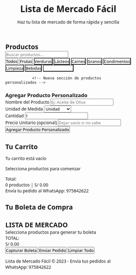 <html lang="es">
<head>
    <meta charset="UTF-8">
    <meta name="viewport" content="width=device-width, initial-scale=1.0">
    <title>Lista de Mercado Fácil</title>
    <link rel="stylesheet" href="https://cdnjs.cloudflare.com/ajax/libs/font-awesome/6.4.0/css/all.min.css">
    <script src="https://html2canvas.hertzen.com/dist/html2canvas.min.js"></script>
    <style>
        * {
            margin: 0;
            padding: 0;
            box-sizing: border-box;
            font-family: 'Segoe UI', Tahoma, Geneva, Verdana, sans-serif;
        }
        
   :root {
            --primary: #4CAF50;
            --secondary: #FF9800;
            --light: #f9f9f9;
            --dark: #333;
            --gray: #e0e0e0;
            --shadow: 0 4px 6px rgba(0,0,0,0.1);
            --danger: #f44336;
            --success: #8BC34A;
            --whatsapp: #25D366;
            --fruit: #FFD54F;
            --veggie: #81C784;
            --dairy: #FFF9C4;
            --meat: #EF9A9A;
            --grain: #D7CCC8;
            --condiment: #F8BBD0;
            --clean: #BBDEFB;
            --drink: #B3E5FC;
            --custom: #BA68C8;
        }
        
   body {
            background: linear-gradient(135deg, #f5f7fa, #e4edf5);
            color: var(--dark);
            line-height: 1.6;
            min-height: 100vh;
            padding-bottom: 40px;
        }
        
  .container {
            max-width: 1400px;
            margin: 0 auto;
            padding: 20px;
        }
        
   header {
            background: linear-gradient(135deg, var(--primary), #2E7D32);
            color: white;
            padding: 20px 0;
            text-align: center;
            box-shadow: var(--shadow);
            border-radius: 0 0 15px 15px;
            margin-bottom: 30px;
            position: relative;
            overflow: hidden;
        }
        
   header h1 {
            font-size: 2.8rem;
            margin-bottom: 10px;
            position: relative;
            text-shadow: 0 2px 4px rgba(0,0,0,0.2);
        }
        
   header p {
            font-size: 1.2rem;
            opacity: 0.9;
            max-width: 700px;
            margin: 0 auto;
            position: relative;
        }
        
   .app-container {
            display: grid;
            grid-template-columns: 3fr 2fr;
            gap: 25px;
            margin-bottom: 30px;
        }
        
  @media (max-width: 992px) {
            .app-container {
                grid-template-columns: 1fr;
            }
        }
        
   .panel {
            background: white;
            border-radius: 15px;
            box-shadow: var(--shadow);
            padding: 25px;
            transition: transform 0.3s ease;
        }
        
   .panel:hover {
            transform: translateY(-5px);
        }
        
   .section-title {
            font-size: 1.6rem;
            margin-bottom: 25px;
            padding-bottom: 15px;
            border-bottom: 2px solid var(--gray);
            color: var(--primary);
            display: flex;
            align-items: center;
        }
        
   .section-title i {
            margin-right: 12px;
            background: rgba(76, 175, 80, 0.15);
            width: 40px;
            height: 40px;
            border-radius: 50%;
            display: flex;
            align-items: center;
            justify-content: center;
        }
        
   .categories {
            display: flex;
            flex-wrap: wrap;
            gap: 12px;
            margin-bottom: 25px;
        }
        
   .category-btn {
            background: var(--light);
            border: 2px solid var(--gray);
            padding: 10px 20px;
            border-radius: 30px;
            cursor: pointer;
            transition: all 0.3s;
            font-weight: 600;
            font-size: 0.95rem;
            display: flex;
            align-items: center;
            gap: 8px;
            min-width: 120px;
            justify-content: center;
        }
        
   .category-btn:hover, .category-btn.active {
            background: var(--primary);
            color: white;
            border-color: var(--primary);
            box-shadow: 0 4px 8px rgba(76, 175, 80, 0.3);
        }
        
   .category-btn.fruit { background-color: var(--fruit); }
        .category-btn.veggie { background-color: var(--veggie); }
        .category-btn.dairy { background-color: var(--dairy); }
        .category-btn.meat { background-color: var(--meat); }
        .category-btn.grain { background-color: var(--grain); }
        .category-btn.condiment { background-color: var(--condiment); }
        .category-btn.clean { background-color: var(--clean); }
        .category-btn.drink { background-color: var(--drink); }
        .category-btn.custom { background-color: var(--custom); color: white; }
        
  .products-container {
            display: grid;
            grid-template-columns: repeat(auto-fill, minmax(200px, 1fr));
            gap: 15px;
            max-height: 500px;
            overflow-y: auto;
            padding: 10px;
        }
        
   .product-card {
            background: white;
            border-radius: 12px;
            padding: 15px;
            text-align: center;
            cursor: pointer;
            transition: all 0.3s;
            position: relative;
            overflow: hidden;
            border: 1px solid #eee;
            box-shadow: 0 3px 10px rgba(0,0,0,0.05);
            display: flex;
            flex-direction: column;
            justify-content: space-between;
            height: 100%;
        }
        
   .product-card:hover {
            transform: translateY(-7px);
            box-shadow: 0 8px 20px rgba(0,0,0,0.1);
        }
        
   .product-icon {
            font-size: 2.5rem;
            margin-bottom: 10px;
            color: var(--primary);
        }
        
  .product-name {
            font-size: 1.1rem;
            margin-bottom: 8px;
            font-weight: 600;
            flex-grow: 1;
        }
        
   .product-options {
            display: flex;
            flex-direction: column;
            gap: 8px;
            margin-top: 10px;
        }
        
   .option-btn {
            background: #f0f7f0;
            border: none;
            border-radius: 20px;
            padding: 8px 12px;
            cursor: pointer;
            transition: all 0.3s;
            font-size: 0.9rem;
        }
        
   .option-btn:hover {
            background: var(--primary);
            color: white;
        }
        
   .cart-section {
            background: white;
            border-radius: 15px;
            box-shadow: var(--shadow);
            padding: 25px;
            display: flex;
            flex-direction: column;
        }
        
  .cart-items {
            flex: 1;
            overflow-y: auto;
            max-height: 400px;
            margin-bottom: 20px;
            padding-right: 10px;
        }
        
  .cart-item {
            display: flex;
            justify-content: space-between;
            align-items: center;
            padding: 15px 0;
            border-bottom: 1px solid var(--gray);
        }
        
   .cart-item-info {
            display: flex;
            flex-direction: column;
            gap: 5px;
            width: 60%;
        }
        
   .cart-item-name {
            font-weight: 600;
            font-size: 1.05rem;
        }
        
   .cart-item-details {
            display: flex;
            gap: 15px;
            font-size: 0.9rem;
            color: #666;
        }
        
   .cart-item-actions {
            display: flex;
            align-items: center;
            gap: 12px;
        }
        
   .quantity-btn {
            width: 32px;
            height: 32px;
            border-radius: 50%;
            border: 1px solid var(--gray);
            background: white;
            font-weight: bold;
            cursor: pointer;
            transition: all 0.2s;
            display: flex;
            align-items: center;
            justify-content: center;
        }
        
   .quantity-btn:hover {
            background: var(--primary);
            color: white;
            border-color: var(--primary);
        }
        
   .remove-btn {
            background: var(--danger);
            color: white;
            border: none;
            padding: 7px 14px;
            border-radius: 5px;
            cursor: pointer;
            font-size: 0.9rem;
            font-weight: 600;
            transition: background 0.3s;
        }
        
   .remove-btn:hover {
            background: #d32f2f;
        }
        
   .cart-total {
            padding: 18px 0;
            font-size: 1.3rem;
            font-weight: bold;
            text-align: right;
            border-top: 2px solid var(--gray);
            display: flex;
            justify-content: space-between;
        }
        
   .total-price {
            color: var(--primary);
            font-size: 1.5rem;
        }
        
   .receipt-content {
            background: #fffde7;
            border: 1px dashed var(--secondary);
            padding: 25px;
            border-radius: 12px;
            margin-bottom: 25px;
            position: relative;
            overflow: hidden;
        }
        
   .receipt-header {
            text-align: center;
            margin-bottom: 25px;
        }
        
   .receipt-header h2 {
            color: var(--secondary);
            font-size: 2rem;
            text-transform: uppercase;
            letter-spacing: 2px;
        }
        
   .receipt-date {
            color: #777;
            font-size: 0.95rem;
            margin-top: 5px;
        }
        
   .receipt-items {
            margin: 25px 0;
        }
        
   .receipt-item {
            display: flex;
            justify-content: space-between;
            padding: 10px 0;
            border-bottom: 1px dashed #ddd;
        }
        
   .receipt-item:last-child {
            border-bottom: none;
        }
        
   .receipt-item-name {
            font-weight: 600;
        }
        
   .receipt-item-unit {
            font-size: 0.85rem;
            color: #777;
        }
        
   .receipt-total {
            display: flex;
            justify-content: space-between;
            padding: 18px 0;
            margin-top: 15px;
            border-top: 2px solid var(--secondary);
            font-weight: bold;
            font-size: 1.3rem;
        }
        
  .action-buttons {
            display: flex;
            gap: 20px;
            justify-content: center;
            margin-top: 20px;
            flex-wrap: wrap;
        }
        
   .action-btn {
            padding: 14px 30px;
            border: none;
            border-radius: 8px;
            font-weight: bold;
            cursor: pointer;
            display: flex;
            align-items: center;
            gap: 12px;
            transition: all 0.3s;
            font-size: 1.05rem;
            box-shadow: 0 4px 8px rgba(0,0,0,0.1);
        }
        
   .capture-btn {
            background: var(--primary);
            color: white;
        }
        
   .whatsapp-btn {
            background: var(--whatsapp);
            color: white;
        }
        
   .clear-btn {
            background: var(--danger);
            color: white;
        }
        
   .action-btn:hover {
            transform: translateY(-3px);
            box-shadow: 0 6px 15px rgba(0,0,0,0.15);
        }
        
   .action-btn i {
            font-size: 1.3rem;
        }
        
   footer {
            text-align: center;
            padding: 20px;
            margin-top: 40px;
            color: #777;
            font-size: 1rem;
        }
        
   .empty-cart {
            text-align: center;
            padding: 40px 20px;
            color: #777;
        }
        
   .empty-cart i {
            font-size: 4rem;
            margin-bottom: 20px;
            color: #e0e0e0;
        }
        
   .empty-cart p {
            font-size: 1.1rem;
            margin-bottom: 5px;
        }
        
   .whatsapp-info {
            background: rgba(37, 211, 102, 0.1);
            border: 1px solid rgba(37, 211, 102, 0.3);
            border-radius: 10px;
            padding: 15px;
            margin-top: 20px;
            text-align: center;
            font-weight: 500;
        }
        
   @media (max-width: 768px) {
            .app-container {
                grid-template-columns: 1fr;
            }
            
   header h1 {
                font-size: 2.2rem;
            }
            
  .action-buttons {
                flex-direction: column;
                gap: 12px;
            }
            
   .action-btn {
                width: 100%;
                justify-content: center;
            }
            
   .categories {
                justify-content: center;
            }
        }
        
   .notification {
            position: fixed;
            top: 20px;
            right: 20px;
            padding: 15px 25px;
            border-radius: 8px;
            color: white;
            font-weight: 600;
            box-shadow: 0 5px 15px rgba(0,0,0,0.2);
            z-index: 1000;
            transform: translateX(200%);
            transition: transform 0.4s ease;
        }
        
   .notification.show {
            transform: translateX(0);
        }
        
   .notification.success {
            background: var(--success);
        }
        
   .notification.error {
            background: var(--danger);
        }
        
   .search-container {
            position: relative;
            margin-bottom: 20px;
        }
        
   #product-search {
            width: 100%;
            padding: 14px 20px 14px 50px;
            border: 2px solid var(--gray);
            border-radius: 50px;
            font-size: 1.1rem;
            transition: all 0.3s;
            box-shadow: 0 3px 10px rgba(0,0,0,0.05);
        }
        
   #product-search:focus {
            outline: none;
            border-color: var(--primary);
            box-shadow: 0 0 0 4px rgba(76, 175, 80, 0.2);
        }
        
   .search-icon {
            position: absolute;
            left: 20px;
            top: 50%;
            transform: translateY(-50%);
            color: #777;
            font-size: 1.2rem;
        }
        
        /* Nueva sección de productos personalizados */
   .custom-product-section {
            background: #f8f9fa;
            border-radius: 12px;
            padding: 25px;
            margin-top: 30px;
            border: 1px solid #eee;
        }
        
   .custom-product-title {
            font-size: 1.4rem;
            margin-bottom: 20px;
            color: #5C6BC0;
            display: flex;
            align-items: center;
            gap: 12px;
        }
        
  .custom-form {
            display: grid;
            grid-template-columns: repeat(auto-fit, minmax(200px, 1fr));
            gap: 15px;
            margin-bottom: 20px;
        }
        
   .form-group {
            display: flex;
            flex-direction: column;
        }
        
   .form-group label {
            margin-bottom: 8px;
            font-weight: 600;
            color: #555;
        }
        
   .form-group input, .form-group select {
            padding: 12px 15px;
            border: 1px solid #ddd;
            border-radius: 8px;
            font-size: 1rem;
            transition: border 0.3s;
        }
        
   .form-group input:focus, .form-group select:focus {
            border-color: var(--primary);
            outline: none;
            box-shadow: 0 0 0 3px rgba(76, 175, 80, 0.2);
        }
        
   .add-custom-btn {
            background: #5C6BC0;
            color: white;
            border: none;
            padding: 14px 25px;
            border-radius: 8px;
            font-weight: 600;
            cursor: pointer;
            display: flex;
            align-items: center;
            justify-content: center;
            gap: 10px;
            font-size: 1.05rem;
            transition: all 0.3s;
            margin-top: 10px;
        }
        
   .add-custom-btn:hover {
            background: #3F51B5;
            transform: translateY(-3px);
            box-shadow: 0 4px 10px rgba(92, 107, 192, 0.3);
        }
        
   .price-processing {
            background: #FFF9C4;
            padding: 8px 15px;
            border-radius: 20px;
            display: inline-flex;
            align-items: center;
            gap: 8px;
            font-size: 0.9rem;
            margin-top: 5px;
        }
        
  .price-processing i {
            color: #FFC107;
            animation: pulse 2s infinite;
        }
        
   @keyframes pulse {
            0% { transform: scale(1); }
            50% { transform: scale(1.1); }
            100% { transform: scale(1); }
        }
 </style>
</head>
<body>
    <header>
        <div class="container">
            <h1><i class="fas fa-shopping-basket"></i> Lista de Mercado Fácil</h1>
            <p>Haz tu lista de mercado de forma rápida y sencilla</p>
        </div>
    </header>
    
  <div class="container">
        <div class="app-container">
            <div class="panel">
                <h2 class="section-title"><i class="fas fa-list"></i> Productos</h2>
                
   <div class="search-container">
                    <i class="fas fa-search search-icon"></i>
                    <input type="text" id="product-search" placeholder="Buscar productos...">
                </div>
                
  <div class="categories">
                    <button class="category-btn fruit active" data-category="all">
                        <i class="fas fa-star"></i> Todos
                    </button>
                    <button class="category-btn fruit" data-category="frutas">
                        <i class="fas fa-apple-alt"></i> Frutas
                    </button>
                    <button class="category-btn veggie" data-category="verduras">
                        <i class="fas fa-leaf"></i> Verduras
                    </button>
                    <button class="category-btn dairy" data-category="lacteos">
                        <i class="fas fa-cheese"></i> Lácteos
                    </button>
                    <button class="category-btn meat" data-category="carnes">
                        <i class="fas fa-drumstick-bite"></i> Carnes
                    </button>
                    <button class="category-btn grain" data-category="granos">
                        <i class="fas fa-bread-slice"></i> Granos
                    </button>
                    <button class="category-btn condiment" data-category="condimentos">
                        <i class="fas fa-mortar-pestle"></i> Condimentos
                    </button>
                    <button class="category-btn clean" data-category="limpieza">
                        <i class="fas fa-pump-soap"></i> Limpieza
                    </button>
                    <button class="category-btn drink" data-category="bebidas">
                        <i class="fas fa-wine-bottle"></i> Bebidas
                    </button>
                    <button class="category-btn custom" data-category="personalizado">
                        <i class="fas fa-plus-circle"></i> Personalizados
                    </button>
                </div>
                
   <div class="products-container" id="products-container">
                    <!-- Los productos se cargarán aquí con JavaScript -->
                </div>
                
                <!-- Nueva sección de productos personalizados -->
   <div class="custom-product-section">
                    <h3 class="custom-product-title"><i class="fas fa-plus-circle"></i> Agregar Producto Personalizado</h3>
                    
   <div class="custom-form">
                        <div class="form-group">
                            <label for="custom-name">Nombre del Producto</label>
                            <input type="text" id="custom-name" placeholder="Ej: Aceite de Oliva">
                        </div>
                        
   <div class="form-group">
                            <label for="custom-unit">Unidad de Medida</label>
                            <select id="custom-unit">
                                <option value="unidad">Unidad</option>
                                <option value="kg">Kilogramo</option>
                                <option value="gr">Gramo</option>
                                <option value="litro">Litro</option>
                                <option value="ml">Mililitro</option>
                                <option value="paquete">Paquete</option>
                                <option value="caja">Caja</option>
                                <option value="docena">Docena</option>
                            </select>
                        </div>
                        
   <div class="form-group">
                            <label for="custom-quantity">Cantidad</label>
                            <input type="number" id="custom-quantity" min="1" value="1">
                        </div>
                        
   <div class="form-group">
                            <label for="custom-price">Precio Unitario (opcional)</label>
                            <input type="number" id="custom-price" min="0" step="0.01" placeholder="Dejar vacío si no sabe">
                        </div>
                    </div>
                    
  <button class="add-custom-btn" id="add-custom-btn">
                        <i class="fas fa-plus"></i> Agregar Producto Personalizado
                    </button>
                </div>
            </div>
            
   <div class="cart-section">
                <h2 class="section-title"><i class="fas fa-shopping-basket"></i> Tu Carrito</h2>
                
   <div class="cart-items" id="cart-items">
                    <div class="empty-cart">
                        <i class="fas fa-shopping-basket"></i>
                        <p>Tu carrito está vacío</p>
                        <p>Selecciona productos para comenzar</p>
                    </div>
                </div>
                
   <div class="cart-total">
                    <div>Total:</div>
                    <div>
                        <span id="total-items">0</span> productos | 
                        <span class="total-price" id="total-price">S/ 0.00</span>
                    </div>
                </div>
                
   <div class="whatsapp-info">
                    <i class="fab fa-whatsapp"></i> Envía tu pedido al WhatsApp: 975842622
                </div>
            </div>
        </div>
        
   <div class="panel">
            <h2 class="section-title"><i class="fas fa-receipt"></i> Tu Boleta de Compra</h2>
            
  <div class="receipt-content" id="receipt-content">
                <div class="receipt-header">
                    <h2>LISTA DE MERCADO</h2>
                    <div class="receipt-date" id="current-date"></div>
                </div>
                
   <div class="receipt-items" id="receipt-items">
                    <div class="empty-receipt">Selecciona productos para generar tu boleta</div>
                </div>
                
   <div class="receipt-total">
                    <div>TOTAL:</div>
                    <div id="receipt-total">S/ 0.00</div>
                </div>
            </div>
            
  <div class="action-buttons">
                <button class="action-btn capture-btn" id="capture-btn">
                    <i class="fas fa-camera"></i> Capturar Boleta
                </button>
                <button class="action-btn whatsapp-btn" id="whatsapp-btn">
                    <i class="fab fa-whatsapp"></i> Enviar Pedido
                </button>
                <button class="action-btn clear-btn" id="clear-btn">
                    <i class="fas fa-trash"></i> Limpiar Todo
                </button>
            </div>
        </div>
    </div>
    
   <div id="notification" class="notification"></div>
    
   <footer>
        <div class="container">
            <p>Lista de Mercado Fácil &copy; 2023 - Envía tus pedidos al WhatsApp: 975842622</p>
        </div>
    </footer>
    
   <script>
        // Datos de productos con todas las opciones
        const products = [
            // Frutas
            {
                id: 1,
                name: "Plátano de seda",
                category: "frutas",
                icon: "banana",
                options: [
                    { size: "1 kg", price: 2.00 },
                    { size: "5 kg", price: 9.50 }
                ]
            },
            {
                id: 2,
                name: "Plátano isla",
                category: "frutas",
                icon: "banana",
                options: [
                    { size: "1 kg", price: 2.50 },
                    { size: "5 kg", price: 12.00 }
                ]
            },
            {
                id: 3,
                name: "Plátano bellaco",
                category: "frutas",
                icon: "banana",
                options: [
                    { size: "1 kg", price: 2.20 },
                    { size: "5 kg", price: 10.50 }
                ]
            },
            {
                id: 4,
                name: "Naranja de jugo",
                category: "frutas",
                icon: "orange",
                options: [
                    { size: "1 kg", price: 1.50 },
                    { size: "5 kg", price: 7.00 }
                ]
            },
            {
                id: 5,
                name: "Naranja de mesa",
                category: "frutas",
                icon: "orange",
                options: [
                    { size: "1 kg", price: 2.00 },
                    { size: "5 kg", price: 9.50 }
                ]
            },
            {
                id: 6,
                name: "Piña golden",
                category: "frutas",
                icon: "pineapple",
                options: [
                    { size: "1 unidad (1.5-2 kg)", price: 3.50 },
                    { size: "Trozos 500 g", price: 2.00 }
                ]
            },
            {
                id: 7,
                name: "Piña hawaiana",
                category: "frutas",
                icon: "pineapple",
                options: [
                    { size: "1 unidad (1.5-2 kg)", price: 3.80 },
                    { size: "Trozos 500 g", price: 2.20 }
                ]
            },
            {
                id: 8,
                name: "Manzana Fuji",
                category: "frutas",
                icon: "apple-alt",
                options: [
                    { size: "1 kg", price: 4.50 },
                    { size: "3 kg", price: 13.00 }
                ]
            },
            {
                id: 9,
                name: "Manzana Gala",
                category: "frutas",
                icon: "apple-alt",
                options: [
                    { size: "1 kg", price: 4.80 },
                    { size: "3 kg", price: 14.00 }
                ]
            },
            {
                id: 10,
                name: "Manzana nacional",
                category: "frutas",
                icon: "apple-alt",
                options: [
                    { size: "1 kg", price: 3.00 },
                    { size: "3 kg", price: 8.50 }
                ]
            },
            {
                id: 11,
                name: "Arándanos",
                category: "frutas",
                icon: "berries",
                options: [
                    { size: "Bandeja 125 g", price: 10.00 },
                    { size: "Bandeja 250 g", price: 18.00 }
                ]
            },
            {
                id: 12,
                name: "Mango Kent",
                category: "frutas",
                icon: "mango",
                options: [
                    { size: "1 kg", price: 3.00 },
                    { size: "5 kg", price: 14.00 }
                ]
            },
            {
                id: 13,
                name: "Mango Edward",
                category: "frutas",
                icon: "mango",
                options: [
                    { size: "1 kg", price: 3.50 },
                    { size: "5 kg", price: 16.50 }
                ]
            },
            {
                id: 14,
                name: "Sandía",
                category: "frutas",
                icon: "watermelon",
                options: [
                    { size: "1 kg", price: 1.20 },
                    { size: "1 unidad (5-8 kg)", price: 8.00 },
                    { size: "Trozos 1 kg", price: 1.50 }
                ]
            },
            {
                id: 15,
                name: "Melón coquito",
                category: "frutas",
                icon: "melon",
                options: [
                    { size: "1 unidad (2-3 kg)", price: 4.00 },
                    { size: "Trozos 1 kg", price: 1.80 }
                ]
            },
            {
                id: 16,
                name: "Melón verde",
                category: "frutas",
                icon: "melon",
                options: [
                    { size: "1 unidad (2-3 kg)", price: 4.50 },
                    { size: "Trozos 1 kg", price: 2.00 }
                ]
            },
            {
                id: 17,
                name: "Tangelo",
                category: "frutas",
                icon: "citrus",
                options: [
                    { size: "1 kg", price: 2.50 },
                    { size: "5 kg", price: 12.00 }
                ]
            },
            {
                id: 18,
                name: "Mandarina",
                category: "frutas",
                icon: "tangerine",
                options: [
                    { size: "1 kg", price: 2.30 },
                    { size: "5 kg", price: 11.00 }
                ]
            },
            {
                id: 19,
                name: "Uva red globe",
                category: "frutas",
                icon: "grapes",
                options: [
                    { size: "1 kg", price: 5.00 },
                    { size: "3 kg", price: 14.50 }
                ]
            },
            {
                id: 20,
                name: "Fresa",
                category: "frutas",
                icon: "strawberry",
                options: [
                    { size: "Bandeja 250 g", price: 3.50 },
                    { size: "Bandeja 500 g", price: 6.00 }
                ]
            },
            {
                id: 21,
                name: "Palta Hass",
                category: "frutas",
                icon: "avocado",
                options: [
                    { size: "1 kg", price: 8.00 },
                    { size: "1 unidad (200-250 g)", price: 2.00 }
                ]
            },
            {
                id: 22,
                name: "Palta fuerte",
                category: "frutas",
                icon: "avocado",
                options: [
                    { size: "1 kg", price: 7.50 },
                    { size: "1 unidad (200-250 g)", price: 1.80 }
                ]
            },
            {
                id: 23,
                name: "Limón",
                category: "frutas",
                icon: "lemon",
                options: [
                    { size: "1 kg", price: 2.00 },
                    { size: "5 kg", price: 9.50 }
                ]
            },
            {
                id: 24,
                name: "Granadilla",
                category: "frutas",
                icon: "passion-fruit",
                options: [
                    { size: "1 kg", price: 4.50 },
                    { size: "5 kg", price: 21.00 }
                ]
            },
            {
                id: 25,
                name: "Chirimoya",
                category: "frutas",
                icon: "custard-apple",
                options: [
                    { size: "1 kg", price: 5.00 },
                    { size: "1 unidad (500-700 g)", price: 3.50 }
                ]
            },
            
            // Verduras
            {
                id: 26,
                name: "Papa yungay",
                category: "verduras",
                icon: "potato",
                options: [
                    { size: "1 kg", price: 1.00 },
                    { size: "5 kg", price: 4.80 }
                ]
            },
            {
                id: 27,
                name: "Papa huayro",
                category: "verduras",
                icon: "potato",
                options: [
                    { size: "1 kg", price: 1.20 },
                    { size: "5 kg", price: 5.80 }
                ]
            },
            {
                id: 28,
                name: "Papa peruanita",
                category: "verduras",
                icon: "potato",
                options: [
                    { size: "1 kg", price: 1.30 },
                    { size: "5 kg", price: 6.20 }
                ]
            },
            {
                id: 29,
                name: "Papa canchan",
                category: "verduras",
                icon: "potato",
                options: [
                    { size: "1 kg", price: 1.15 },
                    { size: "5 kg", price: 5.50 }
                ]
            },
            {
                id: 30,
                name: "Cebolla cabeza roja",
                category: "verduras",
                icon: "onion",
                options: [
                    { size: "1 kg", price: 1.30 },
                    { size: "5 kg", price: 6.20 }
                ]
            },
            {
                id: 31,
                name: "Cebolla blanca",
                category: "verduras",
                icon: "onion",
                options: [
                    { size: "1 kg", price: 1.50 },
                    { size: "5 kg", price: 7.20 }
                ]
            },
            {
                id: 32,
                name: "Tomate katia",
                category: "verduras",
                icon: "tomato",
                options: [
                    { size: "1 kg", price: 1.80 },
                    { size: "5 kg", price: 8.50 }
                ]
            },
            {
                id: 33,
                name: "Tomate italiano",
                category: "verduras",
                icon: "tomato",
                options: [
                    { size: "1 kg", price: 2.00 },
                    { size: "5 kg", price: 9.50 }
                ]
            },
            {
                id: 34,
                name: "Zapallo macre",
                category: "verduras",
                icon: "pumpkin",
                options: [
                    { size: "1 kg", price: 1.00 },
                    { size: "5 kg", price: 4.80 }
                ]
            },
            {
                id: 35,
                name: "Zapallo loche",
                category: "verduras",
                icon: "pumpkin",
                options: [
                    { size: "1 kg", price: 1.50 },
                    { size: "5 kg", price: 7.20 }
                ]
            },
            {
                id: 36,
                name: "Camote morado",
                category: "verduras",
                icon: "sweet-potato",
                options: [
                    { size: "1 kg", price: 1.10 },
                    { size: "5 kg", price: 5.20 }
                ]
            },
            {
                id: 37,
                name: "Camote amarillo",
                category: "verduras",
                icon: "sweet-potato",
                options: [
                    { size: "1 kg", price: 1.00 },
                    { size: "5 kg", price: 4.80 }
                ]
            },
            {
                id: 38,
                name: "Haba verde",
                category: "verduras",
                icon: "beans",
                options: [
                    { size: "1 kg", price: 1.20 },
                    { size: "5 kg", price: 5.80 }
                ]
            },
            {
                id: 39,
                name: "Brócoli",
                category: "verduras",
                icon: "broccoli",
                options: [
                    { size: "1 kg", price: 3.50 },
                    { size: "1 unidad (500-700 g)", price: 2.00 }
                ]
            },
            {
                id: 40,
                name: "Espárrago verde",
                category: "verduras",
                icon: "asparagus",
                options: [
                    { size: "Atado 250 g", price: 2.50 },
                    { size: "Atado 500 g", price: 4.00 }
                ]
            },
            {
                id: 41,
                name: "Zanahoria",
                category: "verduras",
                icon: "carrot",
                options: [
                    { size: "1 kg", price: 1.50 },
                    { size: "5 kg", price: 7.20 }
                ]
            },
            {
                id: 42,
                name: "Lechuga hidropónica",
                category: "verduras",
                icon: "lettuce",
                options: [
                    { size: "1 unidad", price: 2.00 },
                    { size: "3 unidades", price: 5.50 }
                ]
            },
            {
                id: 43,
                name: "Lechuga criolla",
                category: "verduras",
                icon: "lettuce",
                options: [
                    { size: "1 unidad", price: 1.50 },
                    { size: "3 unidades", price: 4.00 }
                ]
            },
            {
                id: 44,
                name: "Coliflor",
                category: "verduras",
                icon: "cauliflower",
                options: [
                    { size: "1 unidad (1-1.5 kg)", price: 3.50 },
                    { size: "1 kg", price: 2.50 }
                ]
            },
            {
                id: 45,
                name: "Apio",
                category: "verduras",
                icon: "celery",
                options: [
                    { size: "Atado 250 g", price: 1.50 },
                    { size: "Atado 500 g", price: 2.00 }
                ]
            },
            {
                id: 46,
                name: "Ají amarillo",
                category: "verduras",
                icon: "pepper",
                options: [
                    { size: "1 kg", price: 4.00 },
                    { size: "500 g", price: 2.20 }
                ]
            },
            {
                id: 47,
                name: "Ají panca",
                category: "verduras",
                icon: "pepper",
                options: [
                    { size: "1 kg", price: 3.50 },
                    { size: "500 g", price: 2.00 }
                ]
            },
            {
                id: 48,
                name: "Ajo",
                category: "verduras",
                icon: "garlic",
                options: [
                    { size: "1 kg", price: 10.00 },
                    { size: "100 g", price: 1.20 }
                ]
            },
            {
                id: 49,
                name: "Beterraga",
                category: "verduras",
                icon: "beet",
                options: [
                    { size: "1 kg", price: 1.80 },
                    { size: "5 kg", price: 8.50 }
                ]
            },
            {
                id: 50,
                name: "Espinaca",
                category: "verduras",
                icon: "spinach",
                options: [
                    { size: "Atado 250 g", price: 1.50 },
                    { size: "Atado 500 g", price: 2.00 }
                ]
            },
            
            // Lácteos
            {
                id: 51,
                name: "Leche evaporada Gloria",
                category: "lacteos",
                icon: "milk",
                options: [
                    { size: "Bolsa 400 ml", price: 2.50 },
                    { size: "Lata 400 g", price: 3.00 },
                    { size: "Lata 170 g", price: 1.50 }
                ]
            },
            {
                id: 52,
                name: "Leche entera Gloria",
                category: "lacteos",
                icon: "milk",
                options: [
                    { size: "Tetra Pak 500 ml", price: 3.00 },
                    { size: "Tetra Pak 1 litro", price: 5.00 },
                    { size: "Bolsa 900 ml", price: 3.50 }
                ]
            },
            {
                id: 53,
                name: "Leche entera Laive",
                category: "lacteos",
                icon: "milk",
                options: [
                    { size: "Tetra Pak 500 ml", price: 2.80 },
                    { size: "Tetra Pak 1 litro", price: 4.80 }
                ]
            },
            {
                id: 54,
                name: "Leche entera Ideal",
                category: "lacteos",
                icon: "milk",
                options: [
                    { size: "Bolsa 450 ml", price: 2.00 },
                    { size: "Bolsa 900 ml", price: 3.50 }
                ]
            },
            {
                id: 55,
                name: "Leche entera Bonlé",
                category: "lacteos",
                icon: "milk",
                options: [
                    { size: "Tetra Pak 500 ml", price: 2.50 },
                    { size: "Tetra Pak 1 litro", price: 4.50 }
                ]
            },
            {
                id: 56,
                name: "Leche descremada Gloria",
                category: "lacteos",
                icon: "milk",
                options: [
                    { size: "Tetra Pak 500 ml", price: 3.20 },
                    { size: "Tetra Pak 1 litro", price: 5.20 }
                ]
            },
            {
                id: 57,
                name: "Yogur natural Gloria",
                category: "lacteos",
                icon: "yogurt",
                options: [
                    { size: "Botella 500 ml", price: 4.00 },
                    { size: "Botella 1 litro", price: 7.00 }
                ]
            },
            {
                id: 58,
                name: "Yogur natural Laive",
                category: "lacteos",
                icon: "yogurt",
                options: [
                    { size: "Botella 500 ml", price: 3.80 },
                    { size: "Botella 1 litro", price: 6.50 }
                ]
            },
            {
                id: 59,
                name: "Yogur Yogoso (sabor)",
                category: "lacteos",
                icon: "yogurt",
                options: [
                    { size: "Envase 120 g", price: 1.20 },
                    { size: "Envase 1 kg", price: 8.00 }
                ]
            },
            {
                id: 60,
                name: "Yogur griego Gloria",
                category: "lacteos",
                icon: "yogurt",
                options: [
                    { size: "Envase 150 g", price: 2.50 },
                    { size: "Envase 900 g", price: 12.00 }
                ]
            },
            {
                id: 61,
                name: "Queso fresco Gloria",
                category: "lacteos",
                icon: "cheese",
                options: [
                    { size: "500 g", price: 9.50 },
                    { size: "1 kg", price: 18.00 }
                ]
            },
            {
                id: 62,
                name: "Queso andino artesanal",
                category: "lacteos",
                icon: "cheese",
                options: [
                    { size: "500 g", price: 8.00 },
                    { size: "1 kg", price: 15.00 }
                ]
            },
            {
                id: 63,
                name: "Queso paria",
                category: "lacteos",
                icon: "cheese",
                options: [
                    { size: "500 g", price: 8.50 },
                    { size: "1 kg", price: 16.00 }
                ]
            },
            {
                id: 64,
                name: "Queso edam Laive",
                category: "lacteos",
                icon: "cheese",
                options: [
                    { size: "500 g", price: 10.50 },
                    { size: "1 kg", price: 20.00 }
                ]
            },
            {
                id: 65,
                name: "Mantequilla Gloria",
                category: "lacteos",
                icon: "butter",
                options: [
                    { size: "Barra 100 g", price: 3.50 },
                    { size: "Barra 200 g", price: 6.00 }
                ]
            },
            {
                id: 66,
                name: "Mantequilla Manty",
                category: "lacteos",
                icon: "butter",
                options: [
                    { size: "Barra 100 g", price: 3.00 },
                    { size: "Barra 200 g", price: 5.50 }
                ]
            },
            {
                id: 67,
                name: "Leche de almendra Silk",
                category: "lacteos",
                icon: "milk",
                options: [
                    { size: "Tetra Pak 500 ml", price: 7.00 },
                    { size: "Tetra Pak 1 litro", price: 12.00 }
                ]
            },
            {
                id: 68,
                name: "Leche de soya Natura",
                category: "lacteos",
                icon: "milk",
                options: [
                    { size: "Tetra Pak 500 ml", price: 6.00 },
                    { size: "Tetra Pak 1 litro", price: 10.00 }
                ]
            },
            {
                id: 69,
                name: "Crema de leche Gloria",
                category: "lacteos",
                icon: "cream",
                options: [
                    { size: "Lata 100 g", price: 2.50 },
                    { size: "Lata 200 g", price: 4.00 }
                ]
            },
            {
                id: 70,
                name: "Manjar blanco Gloria",
                category: "lacteos",
                icon: "cream",
                options: [
                    { size: "Pote 200 g", price: 3.50 },
                    { size: "Pote 400 g", price: 6.50 }
                ]
            },
            
            // Carnes
            {
                id: 71,
                name: "Pollo entero fresco",
                category: "carnes",
                icon: "chicken",
                options: [
                    { size: "1 kg", price: 9.00 },
                    { size: "2 kg", price: 17.50 }
                ]
            },
            {
                id: 72,
                name: "Pechuga de pollo San Fernando",
                category: "carnes",
                icon: "chicken",
                options: [
                    { size: "500 g", price: 6.50 },
                    { size: "1 kg", price: 12.00 }
                ]
            },
            {
                id: 73,
                name: "Muslos de pollo Redondos",
                category: "carnes",
                icon: "chicken",
                options: [
                    { size: "500 g", price: 5.50 },
                    { size: "1 kg", price: 10.00 }
                ]
            },
            {
                id: 74,
                name: "Alas de pollo fresco",
                category: "carnes",
                icon: "chicken",
                options: [
                    { size: "500 g", price: 4.50 },
                    { size: "1 kg", price: 8.50 }
                ]
            },
            {
                id: 75,
                name: "Carne de res (bistec)",
                category: "carnes",
                icon: "beef",
                options: [
                    { size: "500 g", price: 13.00 },
                    { size: "1 kg", price: 25.00 }
                ]
            },
            {
                id: 76,
                name: "Lomo fino de res",
                category: "carnes",
                icon: "beef",
                options: [
                    { size: "500 g", price: 18.00 },
                    { size: "1 kg", price: 35.00 }
                ]
            },
            {
                id: 77,
                name: "Carne molida de res",
                category: "carnes",
                icon: "beef",
                options: [
                    { size: "500 g", price: 10.50 },
                    { size: "1 kg", price: 20.00 }
                ]
            },
            {
                id: 78,
                name: "Hígado de res",
                category: "carnes",
                icon: "liver",
                options: [
                    { size: "500 g", price: 8.00 },
                    { size: "1 kg", price: 15.00 }
                ]
            },
            {
                id: 79,
                name: "Chuleta de cerdo",
                category: "carnes",
                icon: "pork",
                options: [
                    { size: "500 g", price: 9.50 },
                    { size: "1 kg", price: 18.00 }
                ]
            },
            {
                id: 80,
                name: "Costilla de cerdo",
                category: "carnes",
                icon: "pork",
                options: [
                    { size: "500 g", price: 8.50 },
                    { size: "1 kg", price: 16.00 }
                ]
            },
            {
                id: 81,
                name: "Pernil de cerdo",
                category: "carnes",
                icon: "pork",
                options: [
                    { size: "500 g", price: 10.50 },
                    { size: "1 kg", price: 20.00 }
                ]
            },
            {
                id: 82,
                name: "Pescado chita fresco",
                category: "carnes",
                icon: "fish",
                options: [
                    { size: "500 g", price: 8.00 },
                    { size: "1 kg", price: 15.00 }
                ]
            },
            {
                id: 83,
                name: "Pescado corvina fresco",
                category: "carnes",
                icon: "fish",
                options: [
                    { size: "500 g", price: 10.50 },
                    { size: "1 kg", price: 20.00 }
                ]
            },
            {
                id: 84,
                name: "Pescado lenguado fresco",
                category: "carnes",
                icon: "fish",
                options: [
                    { size: "500 g", price: 9.50 },
                    { size: "1 kg", price: 18.00 }
                ]
            },
            {
                id: 85,
                name: "Salmón (importado)",
                category: "carnes",
                icon: "fish",
                options: [
                    { size: "500 g", price: 26.00 },
                    { size: "1 kg", price: 50.00 }
                ]
            },
            {
                id: 86,
                name: "Camarones frescos",
                category: "carnes",
                icon: "shrimp",
                options: [
                    { size: "500 g", price: 13.00 },
                    { size: "1 kg", price: 25.00 }
                ]
            },
            {
                id: 87,
                name: "Calamar fresco",
                category: "carnes",
                icon: "squid",
                options: [
                    { size: "500 g", price: 8.00 },
                    { size: "1 kg", price: 15.00 }
                ]
            },
            {
                id: 88,
                name: "Jamón inglés San Fernando",
                category: "carnes",
                icon: "ham",
                options: [
                    { size: "Paquete 100 g", price: 3.50 },
                    { size: "Paquete 200 g", price: 6.00 }
                ]
            },
            {
                id: 89,
                name: "Salchicha Braedt",
                category: "carnes",
                icon: "sausage",
                options: [
                    { size: "Paquete 250 g", price: 5.50 },
                    { size: "Paquete 500 g", price: 10.00 }
                ]
            },
            {
                id: 90,
                name: "Chorizo artesanal",
                category: "carnes",
                icon: "sausage",
                options: [
                    { size: "500 g", price: 10.50 },
                    { size: "1 kg", price: 20.00 }
                ]
            },
            {
                id: 91,
                name: "Mortadela Laive",
                category: "carnes",
                icon: "sausage",
                options: [
                    { size: "Paquete 250 g", price: 4.50 },
                    { size: "Paquete 500 g", price: 8.00 }
                ]
            },
            
            // Granos
            {
                id: 92,
                name: "Arroz Valle Norte",
                category: "granos",
                icon: "rice",
                options: [
                    { size: "Bolsa 750 g", price: 3.00 },
                    { size: "Bolsa 1 kg", price: 4.00 },
                    { size: "Bolsa 5 kg", price: 18.00 }
                ]
            },
            {
                id: 93,
                name: "Arroz Costeño",
                category: "granos",
                icon: "rice",
                options: [
                    { size: "Bolsa 750 g", price: 3.20 },
                    { size: "Bolsa 1 kg", price: 4.20 },
                    { size: "Bolsa 5 kg", price: 18.00 }
                ]
            },
            {
                id: 94,
                name: "Arroz integral Costeño",
                category: "granos",
                icon: "rice",
                options: [
                    { size: "Bolsa 500 g", price: 3.00 },
                    { size: "Bolsa 1 kg", price: 5.00 }
                ]
            },
            {
                id: 95,
                name: "Quinua blanca",
                category: "granos",
                icon: "quinoa",
                options: [
                    { size: "Bolsa 250 g", price: 3.50 },
                    { size: "Bolsa 500 g", price: 6.00 },
                    { size: "Bolsa 1 kg", price: 11.00 }
                ]
            },
            {
                id: 96,
                name: "Quinua roja",
                category: "granos",
                icon: "quinoa",
                options: [
                    { size: "Bolsa 250 g", price: 4.00 },
                    { size: "Bolsa 500 g", price: 7.00 }
                ]
            },
            {
                id: 97,
                name: "Quinua negra",
                category: "granos",
                icon: "quinoa",
                options: [
                    { size: "Bolsa 250 g", price: 4.20 },
                    { size: "Bolsa 500 g", price: 7.50 }
                ]
            },
            {
                id: 98,
                name: "Frijol canario",
                category: "granos",
                icon: "beans",
                options: [
                    { size: "Bolsa 500 g", price: 2.80 },
                    { size: "Bolsa 1 kg", price: 5.00 }
                ]
            },
            {
                id: 99,
                name: "Frijol negro",
                category: "granos",
                icon: "beans",
                options: [
                    { size: "Bolsa 500 g", price: 2.50 },
                    { size: "Bolsa 1 kg", price: 4.50 }
                ]
            },
            {
                id: 100,
                name: "Frijol castilla",
                category: "granos",
                icon: "beans",
                options: [
                    { size: "Bolsa 500 g", price: 3.00 },
                    { size: "Bolsa 1 kg", price: 5.50 }
                ]
            },
            {
                id: 101,
                name: "Lentejas",
                category: "granos",
                icon: "lentils",
                options: [
                    { size: "Bolsa 250 g", price: 2.00 },
                    { size: "Bolsa 500 g", price: 3.50 }
                ]
            },
            {
                id: 102,
                name: "Lentejas rojas",
                category: "granos",
                icon: "lentils",
                options: [
                    { size: "Bolsa 250 g", price: 2.20 },
                    { size: "Bolsa 500 g", price: 4.00 }
                ]
            },
            {
                id: 103,
                name: "Maíz chullpi",
                category: "granos",
                icon: "corn",
                options: [
                    { size: "Bolsa 500 g", price: 2.50 },
                    { size: "Bolsa 1 kg", price: 4.00 }
                ]
            },
            {
                id: 104,
                name: "Maíz morado",
                category: "granos",
                icon: "corn",
                options: [
                    { size: "Bolsa 500 g", price: 3.00 },
                    { size: "Bolsa 1 kg", price: 5.50 }
                ]
            },
            {
                id: 105,
                name: "Maíz cancha",
                category: "granos",
                icon: "corn",
                options: [
                    { size: "Bolsa 500 g", price: 2.50 },
                    { size: "Bolsa 1 kg", price: 4.50 }
                ]
            },
            {
                id: 106,
                name: "Garbanzo",
                category: "granos",
                icon: "chickpea",
                options: [
                    { size: "Bolsa 500 g", price: 2.80 },
                    { size: "Bolsa 1 kg", price: 5.00 }
                ]
            },
            {
                id: 107,
                name: "Trigo mote",
                category: "granos",
                icon: "wheat",
                options: [
                    { size: "Bolsa 500 g", price: 2.00 },
                    { size: "Bolsa 1 kg", price: 3.50 }
                ]
            },
            
            // Condimentos
            {
                id: 108,
                name: "Comino molido Huarango",
                category: "condimentos",
                icon: "spice",
                options: [
                    { size: "Bolsa 25 g", price: 1.50 },
                    { size: "Bolsa 50 g", price: 2.50 },
                    { size: "Bolsa 100 g", price: 4.00 }
                ]
            },
            {
                id: 109,
                name: "Comino entero artesanal",
                category: "condimentos",
                icon: "spice",
                options: [
                    { size: "Bolsa 50 g", price: 2.00 },
                    { size: "Bolsa 100 g", price: 3.00 }
                ]
            },
            {
                id: 110,
                name: "Pimienta molida Huarango",
                category: "condimentos",
                icon: "spice",
                options: [
                    { size: "Bolsa 25 g", price: 1.80 },
                    { size: "Bolsa 50 g", price: 3.00 }
                ]
            },
            {
                id: 111,
                name: "Pimienta entera artesanal",
                category: "condimentos",
                icon: "spice",
                options: [
                    { size: "Bolsa 25 g", price: 2.00 },
                    { size: "Bolsa 50 g", price: 3.50 }
                ]
            },
            {
                id: 112,
                name: "Orégano molido Huarango",
                category: "condimentos",
                icon: "spice",
                options: [
                    { size: "Bolsa 25 g", price: 1.20 },
                    { size: "Bolsa 50 g", price: 2.00 }
                ]
            },
            {
                id: 113,
                name: "Ají panca molido Huarango",
                category: "condimentos",
                icon: "spice",
                options: [
                    { size: "Bolsa 50 g", price: 2.00 },
                    { size: "Bolsa 100 g", price: 3.50 }
                ]
            },
            {
                id: 114,
                name: "Ají amarillo molido artesanal",
                category: "condimentos",
                icon: "spice",
                options: [
                    { size: "Bolsa 50 g", price: 2.20 },
                    { size: "Bolsa 100 g", price: 4.00 }
                ]
            },
            {
                id: 115,
                name: "Ajo molido McCormick",
                category: "condimentos",
                icon: "spice",
                options: [
                    { size: "Frasco 25 g", price: 3.00 },
                    { size: "Frasco 50 g", price: 5.00 }
                ]
            },
            {
                id: 116,
                name: "Cúrcuma molida Huarango",
                category: "condimentos",
                icon: "spice",
                options: [
                    { size: "Bolsa 25 g", price: 1.50 },
                    { size: "Bolsa 50 g", price: 2.50 }
                ]
            },
            {
                id: 117,
                name: "Pasta de ají amarillo Doña Gusta",
                category: "condimentos",
                icon: "spice",
                options: [
                    { size: "Frasco 100 g", price: 3.50 },
                    { size: "Frasco 200 g", price: 6.00 }
                ]
            },
            {
                id: 118,
                name: "Pasta de ají panca Doña Gusta",
                category: "condimentos",
                icon: "spice",
                options: [
                    { size: "Frasco 100 g", price: 3.20 },
                    { size: "Frasco 200 g", price: 5.50 }
                ]
            },
            {
                id: 119,
                name: "Laurel artesanal",
                category: "condimentos",
                icon: "spice",
                options: [
                    { size: "Bolsa 10 g", price: 1.00 },
                    { size: "Bolsa 20 g", price: 1.50 }
                ]
            },
            {
                id: 120,
                name: "Sazonador Maggi",
                category: "condimentos",
                icon: "spice",
                options: [
                    { size: "Sobre 50 g", price: 1.80 },
                    { size: "Sobre 100 g", price: 3.00 }
                ]
            },
            {
                id: 121,
                name: "Caldo en cubos Maggi (pollo)",
                category: "condimentos",
                icon: "spice",
                options: [
                    { size: "Paquete 4 cubos", price: 1.50 },
                    { size: "Paquete 8 cubos", price: 2.50 }
                ]
            },
            {
                id: 122,
                name: "Caldo en cubos Knorr (carne)",
                category: "condimentos",
                icon: "spice",
                options: [
                    { size: "Paquete 4 cubos", price: 1.50 },
                    { size: "Paquete 8 cubos", price: 2.50 }
                ]
            },
            {
                id: 123,
                name: "Vinagre blanco Lider",
                category: "condimentos",
                icon: "vinegar",
                options: [
                    { size: "Botella 250 ml", price: 2.00 },
                    { size: "Botella 500 ml", price: 3.00 }
                ]
            },
            {
                id: 124,
                name: "Vinagre de manzana Capri",
                category: "condimentos",
                icon: "vinegar",
                options: [
                    { size: "Botella 250 ml", price: 3.00 },
                    { size: "Botella 500 ml", price: 5.00 }
                ]
            },
            
            // Limpieza
            {
                id: 125,
                name: "Detergente Sapolio",
                category: "limpieza",
                icon: "soap",
                options: [
                    { size: "Bolsa 500 g", price: 3.50 },
                    { size: "Bolsa 1 kg", price: 6.00 },
                    { size: "Bolsa 3 kg", price: 16.00 }
                ]
            },
            {
                id: 126,
                name: "Detergente Bolívar",
                category: "limpieza",
                icon: "soap",
                options: [
                    { size: "Bolsa 500 g", price: 3.20 },
                    { size: "Bolsa 1 kg", price: 5.50 },
                    { size: "Bolsa 3 kg", price: 15.00 }
                ]
            },
            {
                id: 127,
                name: "Detergente líquido Bolívar",
                category: "limpieza",
                icon: "soap",
                options: [
                    { size: "Botella 1 litro", price: 7.00 },
                    { size: "Botella 3 litros", price: 18.00 }
                ]
            },
            {
                id: 128,
                name: "Detergente líquido Ariel",
                category: "limpieza",
                icon: "soap",
                options: [
                    { size: "Botella 1 litro", price: 8.00 },
                    { size: "Botella 3 litros", price: 20.00 }
                ]
            },
            {
                id: 129,
                name: "Jabón líquido lavavajillas Sapolio",
                category: "limpieza",
                icon: "soap",
                options: [
                    { size: "Botella 500 ml", price: 4.50 },
                    { size: "Botella 900 ml", price: 7.00 }
                ]
            },
            {
                id: 130,
                name: "Jabón líquido lavavajillas Ayudín",
                category: "limpieza",
                icon: "soap",
                options: [
                    { size: "Botella 500 ml", price: 5.00 },
                    { size: "Botella 900 ml", price: 8.00 }
                ]
            },
            {
                id: 131,
                name: "Jabón líquido lavavajillas Patito",
                category: "limpieza",
                icon: "soap",
                options: [
                    { size: "Botella 500 ml", price: 4.20 },
                    { size: "Botella 900 ml", price: 6.50 }
                ]
            },
            {
                id: 132,
                name: "Lejía Clorox",
                category: "limpieza",
                icon: "bleach",
                options: [
                    { size: "Botella 500 ml", price: 2.50 },
                    { size: "Botella 1 litro", price: 4.00 },
                    { size: "Bidón 2 litros", price: 7.00 }
                ]
            },
            {
                id: 133,
                name: "Lejía Sapolio",
                category: "limpieza",
                icon: "bleach",
                options: [
                    { size: "Botella 500 ml", price: 2.20 },
                    { size: "Botella 1 litro", price: 3.50 },
                    { size: "Bidón 2 litros", price: 6.00 }
                ]
            },
            {
                id: 134,
                name: "Lejía Clorinda",
                category: "limpieza",
                icon: "bleach",
                options: [
                    { size: "Botella 1 litro", price: 3.80 },
                    { size: "Bidón 2 litros", price: 6.00 }
                ]
            },
            {
                id: 135,
                name: "Limpiador multiusos Mr. Músculo",
                category: "limpieza",
                icon: "cleaner",
                options: [
                    { size: "Botella 500 ml", price: 6.00 },
                    { size: "Botella 900 ml", price: 8.50 }
                ]
            },
            {
                id: 136,
                name: "Limpiador multiusos Sapolio",
                category: "limpieza",
                icon: "cleaner",
                options: [
                    { size: "Botella 500 ml", price: 5.50 },
                    { size: "Botella 1 litro", price: 8.00 }
                ]
            },
            {
                id: 137,
                name: "Desinfectante Poett",
                category: "limpieza",
                icon: "cleaner",
                options: [
                    { size: "Botella 500 ml", price: 5.00 },
                    { size: "Botella 900 ml", price: 7.50 }
                ]
            },
            {
                id: 138,
                name: "Jabón en barra Sapolio",
                category: "limpieza",
                icon: "soap",
                options: [
                    { size: "Unidad 100 g", price: 1.50 },
                    { size: "Unidad 200 g", price: 2.50 }
                ]
            },
            {
                id: 139,
                name: "Esponjas Scotch-Brite",
                category: "limpieza",
                icon: "sponge",
                options: [
                    { size: "Paquete 1 unidad", price: 2.50 },
                    { size: "Paquete 2 unidades", price: 4.00 }
                ]
            },
            {
                id: 140,
                name: "Bolsas de basura Lider",
                category: "limpieza",
                icon: "trash-bag",
                options: [
                    { size: "Paquete 10 unidades (30 litros)", price: 4.00 },
                    { size: "Paquete 10 unidades (50 litros)", price: 5.00 }
                ]
            },
            
            // Bebidas
            {
                id: 141,
                name: "Agua Cielo",
                category: "bebidas",
                icon: "water",
                options: [
                    { size: "Botella 500 ml", price: 1.50 },
                    { size: "Botella 1 litro", price: 2.50 },
                    { size: "Botella 2.5 litros", price: 4.50 },
                    { size: "Bidón 7 litros", price: 10.00 }
                ]
            },
            {
                id: 142,
                name: "Agua San Luis",
                category: "bebidas",
                icon: "water",
                options: [
                    { size: "Botella 500 ml", price: 1.80 },
                    { size: "Botella 1 litro", price: 2.80 },
                    { size: "Botella 2.5 litros", price: 5.00 },
                    { size: "Bidón 7 litros", price: 11.00 }
                ]
            },
            {
                id: 143,
                name: "Agua San Mateo",
                category: "bebidas",
                icon: "water",
                options: [
                    { size: "Botella 500 ml", price: 1.70 },
                    { size: "Botella 1 litro", price: 2.70 },
                    { size: "Botella 2.5 litros", price: 4.80 },
                    { size: "Bidón 7 litros", price: 10.00 }
                ]
            },
            {
                id: 144,
                name: "Inca Kola",
                category: "bebidas",
                icon: "soda",
                options: [
                    { size: "Botella 500 ml", price: 2.50 },
                    { size: "Botella 1 litro", price: 4.00 },
                    { size: "Botella 1.5 litros", price: 6.00 },
                    { size: "Botella 3 litros", price: 10.00 }
                ]
            },
            {
                id: 145,
                name: "Coca-Cola",
                category: "bebidas",
                icon: "soda",
                options: [
                    { size: "Botella 500 ml", price: 2.50 },
                    { size: "Botella 1 litro", price: 4.00 },
                    { size: "Botella 1.5 litros", price: 6.00 },
                    { size: "Botella 3 litros", price: 10.00 }
                ]
            },
            {
                id: 146,
                name: "Sprite",
                category: "bebidas",
                icon: "soda",
                options: [
                    { size: "Botella 500 ml", price: 2.30 },
                    { size: "Botella 1.5 litros", price: 5.50 },
                    { size: "Botella 3 litros", price: 9.50 }
                ]
            },
            {
                id: 147,
                name: "Fanta",
                category: "bebidas",
                icon: "soda",
                options: [
                    { size: "Botella 500 ml", price: 2.30 },
                    { size: "Botella 1.5 litros", price: 5.50 },
                    { size: "Botella 3 litros", price: 9.50 }
                ]
            },
            {
                id: 148,
                name: "Cerveza Pilsen",
                category: "bebidas",
                icon: "beer",
                options: [
                    { size: "Botella 330 ml", price: 3.50 },
                    { size: "Botella 620 ml", price: 5.50 },
                    { size: "Lata 355 ml", price: 4.00 }
                ]
            },
            {
                id: 149,
                name: "Cerveza Cristal",
                category: "bebidas",
                icon: "beer",
                options: [
                    { size: "Botella 330 ml", price: 3.80 },
                    { size: "Botella 620 ml", price: 5.80 },
                    { size: "Lata 355 ml", price: 4.00 }
                ]
            },
            {
                id: 150,
                name: "Cerveza Cusqueña (dorada)",
                category: "bebidas",
                icon: "beer",
                options: [
                    { size: "Botella 330 ml", price: 4.50 },
                    { size: "Botella 620 ml", price: 6.50 },
                    { size: "Lata 355 ml", price: 4.80 }
                ]
            },
            {
                id: 151,
                name: "Cerveza Cusqueña (negra)",
                category: "bebidas",
                icon: "beer",
                options: [
                    { size: "Botella 330 ml", price: 5.00 },
                    { size: "Botella 620 ml", price: 7.00 }
                ]
            },
            {
                id: 152,
                name: "Café instantáneo Nescafé",
                category: "bebidas",
                icon: "coffee",
                options: [
                    { size: "Frasco 50 g", price: 4.50 },
                    { size: "Frasco 100 g", price: 7.50 },
                    { size: "Frasco 200 g", price: 12.00 }
                ]
            },
            {
                id: 153,
                name: "Café molido Altomayo",
                category: "bebidas",
                icon: "coffee",
                options: [
                    { size: "Bolsa 125 g", price: 5.50 },
                    { size: "Bolsa 250 g", price: 10.00 },
                    { size: "Bolsa 500 g", price: 18.00 }
                ]
            },
            {
                id: 154,
                name: "Café molido Tostado",
                category: "bebidas",
                icon: "coffee",
                options: [
                    { size: "Bolsa 125 g", price: 4.50 },
                    { size: "Bolsa 250 g", price: 8.00 }
                ]
            },
            {
                id: 155,
                name: "Jugo Frugos (naranja)",
                category: "bebidas",
                icon: "juice",
                options: [
                    { size: "Botella 500 ml", price: 3.00 },
                    { size: "Botella 1 litro", price: 5.00 },
                    { size: "Botella 2 litros", price: 8.50 }
                ]
            },
            {
                id: 156,
                name: "Jugo Pulp (mango)",
                category: "bebidas",
                icon: "juice",
                options: [
                    { size: "Botella 500 ml", price: 2.80 },
                    { size: "Botella 1 litro", price: 4.50 },
                    { size: "Botella 2 litros", price: 8.00 }
                ]
            },
            {
                id: 157,
                name: "Vino Tabernero (tinto)",
                category: "bebidas",
                icon: "wine",
                options: [
                    { size: "Botella 375 ml", price: 12.00 },
                    { size: "Botella 750 ml", price: 20.00 }
                ]
            },
            {
                id: 158,
                name: "Vino Santiago Queirolo (blanco)",
                category: "bebidas",
                icon: "wine",
                options: [
                    { size: "Botella 375 ml", price: 13.00 },
                    { size: "Botella 750 ml", price: 22.00 }
                ]
            },
            {
                id: 159,
                name: "Pisco Queirolo",
                category: "bebidas",
                icon: "wine",
                options: [
                    { size: "Botella 375 ml", price: 15.00 },
                    { size: "Botella 750 ml", price: 25.00 }
                ]
            },
            {
                id: 160,
                name: "Red Bull",
                category: "bebidas",
                icon: "energy",
                options: [
                    { size: "Lata 250 ml", price: 6.00 },
                    { size: "Lata 473 ml", price: 8.50 }
                ]
            },
            {
                id: 161,
                name: "Monster Energy",
                category: "bebidas",
                icon: "energy",
                options: [
                    { size: "Lata 250 ml", price: 5.50 },
                    { size: "Lata 473 ml", price: 7.00 }
                ]
            },
            {
                id: 162,
                name: "Volt",
                category: "bebidas",
                icon: "energy",
                options: [
                    { size: "Lata 250 ml", price: 5.50 },
                    { size: "Lata 473 ml", price: 7.50 }
                ]
            },
            {
                id: 163,
                name: "Chicha morada artesanal",
                category: "bebidas",
                icon: "juice",
                options: [
                    { size: "Botella 500 ml", price: 3.00 },
                    { size: "Botella 1 litro", price: 5.00 },
                    { size: "Botella 2 litros", price: 8.50 }
                ]
            },
            {
                id: 164,
                name: "Té Lipton (limón)",
                category: "bebidas",
                icon: "tea",
                options: [
                    { size: "Botella 500 ml", price: 2.50 },
                    { size: "Botella 1.5 litros", price: 5.50 }
                ]
            }
        ];

        // Mapeo de iconos para FontAwesome
        const customIcons = {
            "banana": "banana",
            "orange": "orange",
            "pineapple": "pineapple",
            "apple-alt": "apple-alt",
            "berries": "strawberry",
            "mango": "mango",
            "watermelon": "watermelon",
            "melon": "lemon",
            "citrus": "lemon",
            "tangerine": "lemon",
            "grapes": "grapes",
            "strawberry": "strawberry",
            "avocado": "avocado",
            "lemon": "lemon",
            "passion-fruit": "lemon",
            "custard-apple": "apple-alt",
            "potato": "carrot",
            "onion": "onion",
            "tomato": "tomato",
            "pumpkin": "carrot",
            "sweet-potato": "carrot",
            "beans": "seedling",
            "broccoli": "carrot",
            "asparagus": "carrot",
            "carrot": "carrot",
            "lettuce": "leaf",
            "cauliflower": "carrot",
            "celery": "carrot",
            "pepper": "pepper-hot",
            "garlic": "garlic",
            "beet": "carrot",
            "spinach": "leaf",
            "milk": "wine-bottle",
            "cheese": "cheese",
            "egg": "egg",
            "drumstick": "drumstick",
            "bacon": "bacon",
            "fish": "fish",
            "rice": "bread-slice",
            "seedling": "seedling",
            "mortar-pestle": "mortar-pestle",
            "pump-soap": "pump-soap",
            "wine-bottle": "wine-bottle",
            "yogurt": "cupcake",
            "butter": "cheese",
            "cream": "ice-cream",
            "chicken": "drumstick",
            "beef": "drumstick",
            "liver": "drumstick",
            "pork": "drumstick",
            "shrimp": "fish",
            "squid": "fish",
            "ham": "drumstick",
            "sausage": "hotdog",
            "quinoa": "seedling",
            "lentils": "seedling",
            "corn": "corn",
            "chickpea": "seedling",
            "wheat": "seedling",
            "spice": "mortar-pestle",
            "vinegar": "wine-bottle",
            "soap": "soap",
            "bleach": "soap",
            "cleaner": "soap",
            "sponge": "soap",
            "trash-bag": "trash",
            "water": "water",
            "soda": "wine-bottle",
            "beer": "beer",
            "coffee": "coffee",
            "juice": "wine-bottle",
            "wine": "wine-glass",
            "energy": "bolt",
            "tea": "mug-hot"
        };


        // Variables globales
        let cart = [];
        let currentCategory = 'all';
        const whatsappNumber = "975842622";

        // Inicializar la aplicación
        document.addEventListener('DOMContentLoaded', () => {
            // Mostrar fecha actual en la boleta
            const now = new Date();
            const options = { weekday: 'long', year: 'numeric', month: 'long', day: 'numeric' };
            document.getElementById('current-date').textContent = now.toLocaleDateString('es-ES', options);
            
            // Inicializar productos
            renderProducts(currentCategory);
            
            // Configurar eventos
            setupEventListeners();
        });

        // Configurar los event listeners
        function setupEventListeners() {
            // Eventos para botones de categorías
            document.querySelectorAll('.category-btn').forEach(button => {
                button.addEventListener('click', () => {
                    // Remover clase activa de todos los botones
                    document.querySelectorAll('.category-btn').forEach(btn => {
                        btn.classList.remove('active');
                    });
                    
                    // Añadir clase activa al botón seleccionado
                    button.classList.add('active');
                    
                    // Actualizar productos según la categoría
                    currentCategory = button.getAttribute('data-category');
                    renderProducts(currentCategory);
                    
                    // Limpiar búsqueda
                    document.getElementById('product-search').value = '';
                });
            });
            
            // Botón de captura de boleta
            document.getElementById('capture-btn').addEventListener('click', captureReceipt);
            
            // Botón de enviar por WhatsApp
            document.getElementById('whatsapp-btn').addEventListener('click', sendToWhatsApp);
            
            // Botón de limpiar todo
            document.getElementById('clear-btn').addEventListener('click', clearAll);
            
            // Evento para el buscador
            document.getElementById('product-search').addEventListener('input', searchProducts);
            
            // Botón para agregar producto personalizado
            document.getElementById('add-custom-btn').addEventListener('click', addCustomProduct);
        }

        // Función para agregar producto personalizado
        function addCustomProduct() {
            const nameInput = document.getElementById('custom-name');
            const unitInput = document.getElementById('custom-unit');
            const quantityInput = document.getElementById('custom-quantity');
            const priceInput = document.getElementById('custom-price');
            
            const name = nameInput.value.trim();
            const unit = unitInput.value;
            const quantity = parseInt(quantityInput.value) || 1;
            const price = parseFloat(priceInput.value) || 0.00;
            
            if (!name) {
                showNotification('Ingresa un nombre para el producto', 'error');
                return;
            }
            
            // Crear nuevo producto personalizado
            const newProduct = {
                id: Date.now(), // ID único basado en timestamp
                name: name,
                category: "personalizado",
                icon: "shopping-basket", // Icono genérico
                options: [
                    { size: unit, price: price }
                ]
            };
            
            // Agregar al array de productos
            products.push(newProduct);
            
            // Actualizar vista de productos
            renderProducts(currentCategory);
            
            // Limpiar campos
            nameInput.value = '';
            quantityInput.value = '1';
            priceInput.value = '';
            
            // Mostrar notificación
            showNotification(`Producto personalizado "${name}" añadido`, 'success');
            
            // Cambiar a la categoría de personalizados
            document.querySelectorAll('.category-btn').forEach(btn => {
                btn.classList.remove('active');
                if (btn.getAttribute('data-category') === 'personalizado') {
                    btn.classList.add('active');
                }
            });
            currentCategory = 'personalizado';
            renderProducts('personalizado');
        }

        // Función de búsqueda de productos
        function searchProducts() {
            const searchTerm = document.getElementById('product-search').value.toLowerCase();
            
            if (!searchTerm) {
                renderProducts(currentCategory);
                return;
            }
            
            // Filtrar productos que coincidan con el término de búsqueda
            const filteredProducts = products.filter(product => 
                product.name.toLowerCase().includes(searchTerm) &&
                (currentCategory === 'all' || product.category === currentCategory)
            );
            
            renderProducts(filteredProducts);
        }

        // Renderizar productos según categoría
        function renderProducts(category) {
            const productsContainer = document.getElementById('products-container');
            productsContainer.innerHTML = '';
            
            let productsToShow;
            
            if (Array.isArray(category)) {
                // Si es un array (búsqueda)
                productsToShow = category;
            } else if (category === 'all') {
                productsToShow = products;
            } else {
                productsToShow = products.filter(p => p.category === category);
            }
            
            if (productsToShow.length === 0) {
                productsContainer.innerHTML = '<p class="empty-receipt">No se encontraron productos</p>';
                return;
            }
            
            productsToShow.forEach(product => {
                const productCard = document.createElement('div');
                productCard.className = 'product-card';
                
                // Añadir clase especial para productos personalizados
                if (product.category === 'personalizado') {
                    productCard.classList.add('custom-product-card');
                }
                
                // Obtener el icono correcto
                const iconClass = customIcons[product.icon] || 'shopping-basket';
                
                productCard.innerHTML = `
                    <div class="product-icon">
                        <i class="fas fa-${iconClass}"></i>
                    </div>
                    <div class="product-name">${product.name}</div>
                    <div class="product-options">
                        ${product.options.map((option, index) => `
                            <button class="option-btn" data-id="${product.id}" data-option="${index}">
                                ${option.size} - S/ ${option.price.toFixed(2)}
                            </button>
                        `).join('')}
                    </div>
                `;
                productsContainer.appendChild(productCard);
                
                // Eventos para botones de opciones
                productCard.querySelectorAll('.option-btn').forEach(button => {
                    button.addEventListener('click', (e) => {
                        e.stopPropagation();
                        const productId = parseInt(button.getAttribute('data-id'));
                        const optionIndex = parseInt(button.getAttribute('data-option'));
                        addToCart(productId, optionIndex);
                    });
                });
            });
        }

        // ... (resto de funciones permanecen igual)
        
        // Añadir producto al carrito
        function addToCart(productId, optionIndex) {
            const product = products.find(p => p.id === productId);
            
            if (!product) return;
            
            const option = product.options[optionIndex];
            
            // Buscar si el producto con esta opción ya está en el carrito
            const existingItem = cart.find(item => 
                item.id === productId && item.optionIndex === optionIndex
            );
            
            if (existingItem) {
                // Incrementar cantidad si ya existe
                existingItem.quantity++;
            } else {
                // Añadir nuevo producto al carrito
                cart.push({
                    id: productId,
                    name: product.name,
                    optionIndex: optionIndex,
                    size: option.size,
                    price: option.price,
                    quantity: 1
                });
            }
            
            // Mostrar notificación
            showNotification(`"${product.name} (${option.size})" añadido al carrito`, 'success');
            
            // Actualizar carrito y boleta
            renderCart();
            renderReceipt();
        }

        // Renderizar el carrito
        function renderCart() {
            const cartItems = document.getElementById('cart-items');
            
            if (cart.length === 0) {
                cartItems.innerHTML = `
                    <div class="empty-cart">
                        <i class="fas fa-shopping-basket"></i>
                        <p>Tu carrito está vacío</p>
                        <p>Selecciona productos para comenzar</p>
                    </div>
                `;
                document.getElementById('total-items').textContent = '0';
                document.getElementById('total-price').textContent = 'S/ 0.00';
                return;
            }
            
            // Calcular total de productos y precio total
            const totalItems = cart.reduce((sum, item) => sum + item.quantity, 0);
            const totalPrice = cart.reduce((sum, item) => sum + (item.price * item.quantity), 0);
            
            document.getElementById('total-items').textContent = totalItems;
            document.getElementById('total-price').textContent = `S/ ${totalPrice.toFixed(2)}`;
            
            // Generar HTML para los productos del carrito
            let cartHTML = '';
            
            cart.forEach(item => {
                const subtotal = item.price * item.quantity;
                cartHTML += `
                    <div class="cart-item" data-id="${item.id}" data-option="${item.optionIndex}">
                        <div class="cart-item-info">
                            <div class="cart-item-name">${item.name}</div>
                            <div class="cart-item-details">
                                ${item.size} - S/ ${item.price.toFixed(2)} c/u
                            </div>
                        </div>
                        <div class="cart-item-actions">
                            <button class="quantity-btn decrease-btn">-</button>
                            <span>${item.quantity}</span>
                            <button class="quantity-btn increase-btn">+</button>
                            <button class="remove-btn">Eliminar</button>
                        </div>
                    </div>
                `;
            });
            
            cartItems.innerHTML = cartHTML;
            
            // Configurar eventos para los botones del carrito
            document.querySelectorAll('.decrease-btn').forEach(button => {
                button.addEventListener('click', (e) => {
                    const itemElement = e.target.closest('.cart-item');
                    const itemId = parseInt(itemElement.getAttribute('data-id'));
                    const optionIndex = parseInt(itemElement.getAttribute('data-option'));
                    updateCartItem(itemId, optionIndex, -1);
                });
            });
            
            document.querySelectorAll('.increase-btn').forEach(button => {
                button.addEventListener('click', (e) => {
                    const itemElement = e.target.closest('.cart-item');
                    const itemId = parseInt(itemElement.getAttribute('data-id'));
                    const optionIndex = parseInt(itemElement.getAttribute('data-option'));
                    updateCartItem(itemId, optionIndex, 1);
                });
            });
            
            document.querySelectorAll('.remove-btn').forEach(button => {
                button.addEventListener('click', (e) => {
                    const itemElement = e.target.closest('.cart-item');
                    const itemId = parseInt(itemElement.getAttribute('data-id'));
                    const optionIndex = parseInt(itemElement.getAttribute('data-option'));
                    removeCartItem(itemId, optionIndex);
                });
            });
        }

        // Actualizar cantidad de un producto en el carrito
        function updateCartItem(itemId, optionIndex, change) {
            const itemIndex = cart.findIndex(item => 
                item.id === itemId && item.optionIndex === optionIndex
            );
            
            if (itemIndex !== -1) {
                cart[itemIndex].quantity += change;
                
                // Eliminar el producto si la cantidad llega a 0
                if (cart[itemIndex].quantity <= 0) {
                    cart.splice(itemIndex, 1);
                }
                
                // Actualizar carrito y boleta
                renderCart();
                renderReceipt();
            }
        }

        // Eliminar producto del carrito
        function removeCartItem(itemId, optionIndex) {
            const itemIndex = cart.findIndex(item => 
                item.id === itemId && item.optionIndex === optionIndex
            );
            
            if (itemIndex !== -1) {
                const itemName = cart[itemIndex].name;
                cart.splice(itemIndex, 1);
                showNotification(`"${itemName}" eliminado del carrito`, 'success');
                renderCart();
                renderReceipt();
            }
        }

        // Renderizar la boleta
        function renderReceipt() {
            const receiptItems = document.getElementById('receipt-items');
            const receiptTotal = document.getElementById('receipt-total');
            
            if (cart.length === 0) {
                receiptItems.innerHTML = '<div class="empty-receipt">Selecciona productos para generar tu boleta</div>';
                receiptTotal.textContent = 'S/ 0.00';
                return;
            }
            
            // Generar HTML para los productos de la boleta
            let receiptHTML = '';
            let totalPrice = 0;
            
            cart.forEach(item => {
                const subtotal = item.price * item.quantity;
                totalPrice += subtotal;
                
                receiptHTML += `
                    <div class="receipt-item">
                        <div>
                            <div class="receipt-item-name">${item.name}</div>
                            <div class="receipt-item-unit">${item.quantity} x ${item.size}</div>
                        </div>
                        <div>S/ ${subtotal.toFixed(2)}</div>
                    </div>
                `;
            });
            
            receiptItems.innerHTML = receiptHTML;
            receiptTotal.textContent = `S/ ${totalPrice.toFixed(2)}`;
        }

        // Capturar la boleta como imagen
        function captureReceipt() {
            if (cart.length === 0) {
                showNotification('Tu carrito está vacío. Añade productos para generar una boleta.', 'error');
                return;
            }
            
            const receiptContent = document.getElementById('receipt-content');
            
            html2canvas(receiptContent).then(canvas => {
                // Crear un enlace de descarga
                const link = document.createElement('a');
                link.download = `lista-mercado-${new Date().toISOString().slice(0, 10)}.png`;
                link.href = canvas.toDataURL('image/png');
                link.click();
                
                showNotification('Boleta capturada con éxito', 'success');
            });
        }

        // Enviar la lista por WhatsApp
        function sendToWhatsApp() {
            if (cart.length === 0) {
                showNotification('Tu carrito está vacío. Añade productos para enviar por WhatsApp.', 'error');
                return;
            }
            
            // Crear texto del mensaje
            let message = `*¡Hola! Tengo un pedido de mercado:*\n\n`;
            
            cart.forEach(item => {
                message += `- *${item.name}*: ${item.quantity} x ${item.size} (S/ ${item.price.toFixed(2)} c/u)\n`;
            });
            
            const totalPrice = cart.reduce((sum, item) => sum + (item.price * item.quantity), 0);
            message += `\n*Total: S/ ${totalPrice.toFixed(2)}*\n\n`;
            message += `*Por favor, envíame la captura de la boleta para hacer el presupuesto.*\n`;
            message += `*Número de contacto:* ${whatsappNumber}`;
            
            // Codificar el mensaje para URL
            const encodedMessage = encodeURIComponent(message);
            
            // Abrir WhatsApp con el mensaje
            window.open(`https://wa.me/${whatsappNumber}?text=${encodedMessage}`, '_blank');
            
            showNotification('Pedido enviado por WhatsApp', 'success');
        }

        // Limpiar todo el carrito
        function clearAll() {
            if (cart.length === 0) {
                showNotification('El carrito ya está vacío', 'error');
                return;
            }
            
            cart = [];
            renderCart();
            renderReceipt();
            showNotification('Carrito limpiado con éxito', 'success');
        }

        // Mostrar notificación
        function showNotification(message, type) {
            const notification = document.getElementById('notification');
            notification.textContent = message;
            notification.className = `notification ${type} show`;
            
            setTimeout(() => {
                notification.classList.remove('show');
            }, 3000);
        }
    </script>
</body>
</html>
